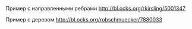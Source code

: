 Пример с направленными ребрами
http://bl.ocks.org/rkirsling/5001347

Пример с деревом
http://bl.ocks.org/robschmuecker/7880033